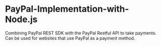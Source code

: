 # PayPal-Implementation-with-Node.js
Combining PayPal REST SDK with the PayPal Restful API to take payments. Can be used for websites that use PayPal as a payment method.
